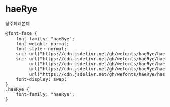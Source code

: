 # haeRye
상주혜례본체

<pre>
@font-face {
    font-family: "haeRye";
    font-weight: normal;
    font-style: normal;
    src: url("https://cdn.jsdelivr.net/gh/wefonts/haeRye/haeRye.eot");
    src: url("https://cdn.jsdelivr.net/gh/wefonts/haeRye/haeRye.eot?#iefix") format("embedded-opentype"),
         url("https://cdn.jsdelivr.net/gh/wefonts/haeRye/haeRye.woff2") format("woff2"),
         url("https://cdn.jsdelivr.net/gh/wefonts/haeRye/haeRye.woff") format("woff"),
         url("https://cdn.jsdelivr.net/gh/wefonts/haeRye/haeRye.ttf") format("truetype");
    font-display: swap;
}
.haeRye {
    font-family: "haeRye";
}
</pre>
